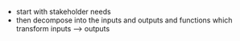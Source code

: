 
- start with stakeholder needs
- then decompose into the inputs and outputs and functions which transform inputs --> outputs 